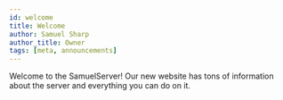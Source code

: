 ```yaml
---
id: welcome
title: Welcome
author: Samuel Sharp
author_title: Owner
tags: [meta, announcements]
---
```


Welcome to the SamuelServer! Our new website has tons of information about the server and everything you can do on it.